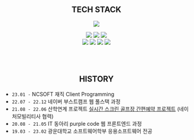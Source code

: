 <div align=center>

##  TECH STACK 
<img src="https://img.shields.io/badge/C++-00599C?style=for-the-badge&logo=c%2B%2B&logoColor=white"/> 
<br/>
 
<img src="https://img.shields.io/badge/React-61DAFB?style=for-the-badge&logo=React&logoColor=white"/> <img src="https://img.shields.io/badge/JavaScript-F7DF1E?style=for-the-badge&logo=JavaScript&logoColor=white"/> <img src="https://img.shields.io/badge/TypeScript-3178C6?style=for-the-badge&logo=TypeScript&logoColor=white"/> 
<br/>
<img src="https://img.shields.io/badge/Node.js-339933?style=for-the-badge&logo=Node.js&logoColor=white"/> <img src="https://img.shields.io/badge/Express-000000?style=for-the-badge&logo=Express&logoColor=white"/> <img src="https://img.shields.io/badge/MySQL-4479A1?style=for-the-badge&logo=MySQL&logoColor=white"/> <img src="https://img.shields.io/badge/Prisma-2D3748?style=for-the-badge&logo=Prisma&logoColor=white"/> 

<br/>
<br/>

 
##  HISTORY 
 <div align=left>

- `23.01 -` NCSOFT 재직 Client Programming
- `22.07 - 22.12` 네이버 부스트캠프 웹 풀스택 과정
- `21.08 - 22.06` 산학연계 프로젝트 [실시간 스크린 골프장 간편예약 프로젝트](https://github.com/sooyeon73/wholeinone-client) (네이처모빌리티사 협력)
- `20.08 - 21.05` IT 동아리 purple code 웹 프론트엔드 과정
- `19.03 - 23.02` 광운대학교 소프트웨어학부 응용소프트웨어 전공
  
